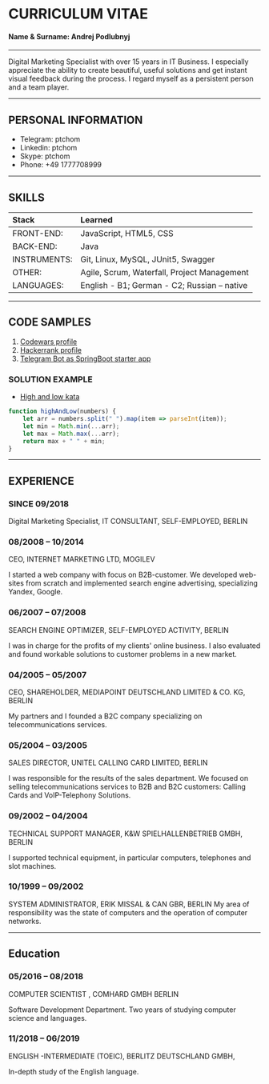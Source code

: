# CURRICULUM VITAE

#### Name & Surname: Andrej Podlubnyj

---

Digital Marketing Specialist with over 15 years in IT Business. I especially appreciate the ability to create beautiful, useful solutions and get instant visual feedback during the process. I regard myself as a persistent person and a team player.

---

## PERSONAL INFORMATION

- Telegram: ptchom
- Linkedin: ptchom
- Skype: ptchom
- Phone: +49 1777708999

---

## SKILLS

|Stack|Learned|
|:----|:----|
|FRONT-END: 	|		JavaScript, HTML5, CSS|
|BACK-END: 	|		Java|
|INSTRUMENTS:	|	    Git, Linux, MySQL, JUnit5, Swagger|
|OTHER: 	|		    Agile, Scrum, Waterfall, Project Management|
|LANGUAGES:|			English - B1; German - C2; Russian – native|

---

## CODE SAMPLES

1. [Codewars profile](https://www.codewars.com/users/andron13)
2. [Hackerrank profile](https://www.hackerrank.com/andron13)
3. [Telegram Bot as SpringBoot starter app](https://github.com/andron13/telegramBotForAWSExample13)

### SOLUTION EXAMPLE

- [High and low kata](https://www.codewars.com/kata/554b4ac871d6813a03000035)
````js
function highAndLow(numbers) {
    let arr = numbers.split(" ").map(item => parseInt(item));
    let min = Math.min(...arr);
    let max = Math.max(...arr);
    return max + " " + min;
}
````

---

## EXPERIENCE

### SINCE 09/2018

Digital Marketing Specialist, IT CONSULTANT, SELF-EMPLOYED, BERLIN

### 08/2008 – 10/2014

CEO, INTERNET MARKETING LTD, MOGILEV

I started a web company with focus on B2B-customer. We developed web-sites from scratch and implemented search engine advertising, specializing Yandex, Google.

### 06/2007 – 07/2008

SEARCH ENGINE OPTIMIZER, SELF-EMPLOYED ACTIVITY, BERLIN

I was in charge for the profits of my clients' online business. I also evaluated and found workable solutions to customer problems in a new market.

### 04/2005 – 05/2007

CEO, SHAREHOLDER, MEDIAPOINT DEUTSCHLAND LIMITED & CO. KG, BERLIN

My partners and I founded a B2C company specializing on telecommunications services.

### 05/2004 – 03/2005

SALES DIRECTOR, UNITEL CALLING CARD LIMITED, BERLIN

I was responsible for the results of the sales department. We focused on selling telecommunications services to B2B and B2C customers: Calling Cards and VoIP-Telephony Solutions.

### 09/2002 – 04/2004

TECHNICAL SUPPORT MANAGER, K&W SPIELHALLENBETRIEB GMBH, BERLIN

I supported technical equipment, in particular computers, telephones and slot machines.

### 10/1999 – 09/2002

SYSTEM ADMINISTRATOR, ERIK MISSAL & CAN GBR, BERLIN
My area of responsibility was the state of computers and the operation of computer networks.

---

## Education

### 05/2016 – 08/2018

COMPUTER SCIENTIST , COMHARD GMBH BERLIN

Software Development Department. Two years of studying computer science and languages.

### 11/2018 – 06/2019

ENGLISH -INTERMEDIATE (TOEIC), BERLITZ DEUTSCHLAND GMBH,

In-depth study of the English language.
